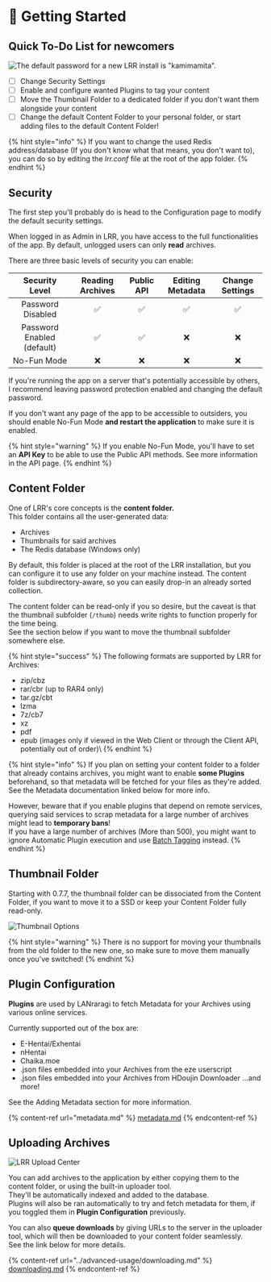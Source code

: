# 🚀 Getting Started

## Quick To-Do List for newcomers

![The default password for a new LRR install is "kamimamita".](<../.screenshots/login.png>)

* [ ] Change Security Settings
* [ ] Enable and configure wanted Plugins to tag your content
* [ ] Move the Thumbnail Folder to a dedicated folder if you don't want them alongside your content
* [ ] Change the default Content Folder to your personal folder, or start adding files to the default Content Folder!

{% hint style="info" %}
If you want to change the used Redis address/database (If you don't know what that means, you don't want to), you can do so by editing the _lrr.conf_ file at the root of the app folder.
{% endhint %}

## Security

The first step you'll probably do is head to the Configuration page to modify the default security settings.

When logged in as Admin in LRR, you have access to the full functionalities of the app. By default, unlogged users can only **read** archives.

There are three basic levels of security you can enable:

|       Security Level       | Reading Archives | Public API | Editing Metadata | Change Settings |
| :------------------------: | :--------------: | :--------: | :--------------: | :-------------: |
|      Password Disabled     |         ✅        |      ✅     |         ✅        |        ✅        |
| Password Enabled (default) |         ✅        |      ✅     |         ❌        |        ❌        |
|         No-Fun Mode        |         ❌        |      ❌     |         ❌        |        ❌        |

If you're running the app on a server that's potentially accessible by others, I recommend leaving password protection enabled and changing the default password.

If you don't want any page of the app to be accessible to outsiders, you should enable No-Fun Mode **and restart the application** to make sure it is enabled.

{% hint style="warning" %}
If you enable No-Fun Mode, you'll have to set an **API Key** to be able to use the Public API methods. See more information in the API page.
{% endhint %}

## Content Folder

One of LRR's core concepts is the **content folder.**\
This folder contains all the user-generated data:

* Archives
* Thumbnails for said archives
* The Redis database (Windows only)

By default, this folder is placed at the root of the LRR installation, but you can configure it to use any folder on your machine instead. The content folder is subdirectory-aware, so you can easily drop-in an already sorted collection.

The content folder can be read-only if you so desire, but the caveat is that the thumbnail subfolder (`/thumb`) needs write rights to function properly for the time being.  
See the section below if you want to move the thumbnail subfolder somewhere else.

{% hint style="success" %}
The following formats are supported by LRR for Archives:

* zip/cbz
* rar/cbr (up to RAR4 only)
* tar.gz/cbt
* lzma
* 7z/cb7
* xz
* pdf
* epub (images only if viewed in the Web Client or through the Client API, potentially out of order)\\
{% endhint %}

{% hint style="info" %}
If you plan on setting your content folder to a folder that already contains archives, you might want to enable **some Plugins** beforehand, so that metadata will be fetched for your files as they're added. See the Metadata documentation linked below for more info.

However, beware that if you enable plugins that depend on remote services, querying said services to scrap metadata for a large number of archives might lead to **temporary bans**!\
If you have a large number of archives (More than 500), you might want to ignore Automatic Plugin execution and use [Batch Tagging](../advanced-usage/batch-tagging.md) instead.
{% endhint %}

## Thumbnail Folder

Starting with 0.7.7, the thumbnail folder can be dissociated from the Content Folder, if you want to move it to a SSD or keep your Content Folder fully read-only.

![Thumbnail Options](../.screenshots/thumbchange.png)

{% hint style="warning" %}
There is no support for moving your thumbnails from the old folder to the new one, so make sure to move them manually once you've switched!
{% endhint %}

## Plugin Configuration

**Plugins** are used by LANraragi to fetch Metadata for your Archives using various online services.

Currently supported out of the box are:

* E-Hentai/Exhentai
* nHentai
* Chaika.moe
* .json files embedded into your Archives from the eze userscript
* .json files embedded into your Archives from HDoujin Downloader ...and more!

See the Adding Metadata section for more information.

{% content-ref url="metadata.md" %}
[metadata.md](metadata.md)
{% endcontent-ref %}

## Uploading Archives

![LRR Upload Center](../.screenshots/uploading.png)

You can add archives to the application by either copying them to the content folder, or using the built-in uploader tool.  
They'll be automatically indexed and added to the database.  
Plugins will also be ran automatically to try and fetch metadata for them, if you toggled them in **Plugin Configuration** previously.

You can also **queue downloads** by giving URLs to the server in the uploader tool, which will then be downloaded to your content folder seamlessly.  
See the link below for more details.

{% content-ref url="../advanced-usage/downloading.md" %}
[downloading.md](../advanced-usage/downloading.md)
{% endcontent-ref %}
